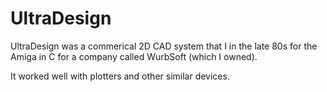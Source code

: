 # UltraDesign

UltraDesign was a commerical 2D CAD system that I in the late 80s for the Amiga in C for a company called WurbSoft (which I owned).

It worked well with plotters and other similar devices.
